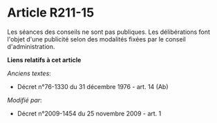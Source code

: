# Article R211-15

Les séances des conseils ne sont pas publiques. Les délibérations font l'objet d'une publicité selon des modalités fixées par
le conseil d'administration.

**Liens relatifs à cet article**

_Anciens textes_:

  - Décret n°76-1330 du 31 décembre 1976 - art. 14 (Ab)

_Modifié par_:

  - Décret n°2009-1454 du 25 novembre 2009 - art. 1
